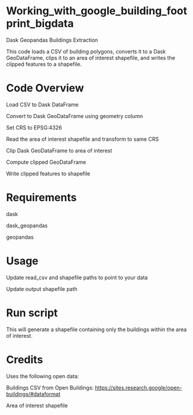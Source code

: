 # Working_with_google_building_footprint_bigdata
Dask Geopandas Buildings Extraction

This code loads a CSV of building polygons, converts it to a Dask GeoDataFrame, clips it to an area of interest shapefile, and writes the clipped features to a shapefile.

# Code Overview
Load CSV to Dask DataFrame

Convert to Dask GeoDataFrame using geometry column

Set CRS to EPSG:4326

Read the area of interest shapefile and transform to same CRS

Clip Dask GeoDataFrame to area of interest

Compute clipped GeoDataFrame

Write clipped features to shapefile
# Requirements
dask

dask_geopandas

geopandas
# Usage
Update read_csv and shapefile paths to point to your data

Update output shapefile path
# Run script
This will generate a shapefile containing only the buildings within the area of interest.

# Credits
Uses the following open data:

Buildings CSV from Open Buildings: https://sites.research.google/open-buildings/#dataformat

Area of interest shapefile
